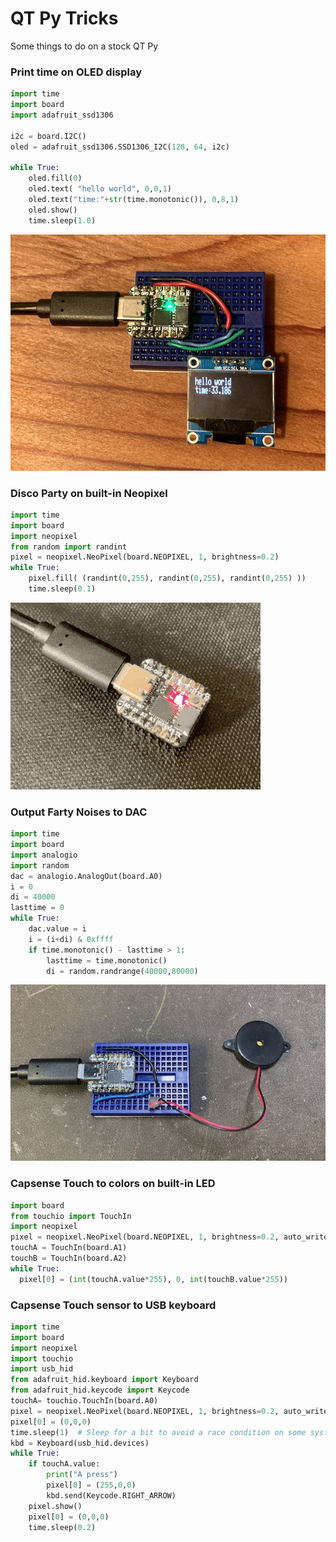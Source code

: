 # QT Py Tricks

Some things to do on a stock QT Py


### Print time on OLED display
```py
import time
import board 
import adafruit_ssd1306

i2c = board.I2C()
oled = adafruit_ssd1306.SSD1306_I2C(128, 64, i2c)

while True:
    oled.fill(0)
    oled.text( "hello world", 0,0,1)
    oled.text("time:"+str(time.monotonic()), 0,8,1)
    oled.show()
    time.sleep(1.0)
```
<img src="./imgs/qtpy-oled.jpg"/>

### Disco Party on built-in Neopixel
```py
import time
import board
import neopixel
from random import randint
pixel = neopixel.NeoPixel(board.NEOPIXEL, 1, brightness=0.2)
while True:
    pixel.fill( (randint(0,255), randint(0,255), randint(0,255) ))
    time.sleep(0.1)
```
<img src="./imgs/qtpy-neodisco.gif" />

### Output Farty Noises to DAC

```py
import time
import board 
import analogio
import random
dac = analogio.AnalogOut(board.A0)
i = 0
di = 40000
lasttime = 0
while True:
    dac.value = i
    i = (i+di) & 0xffff
    if time.monotonic() - lasttime > 1:
        lasttime = time.monotonic()
        di = random.randrange(40000,80000)
```
<img src="./imgs/qtpy-farty.jpg"/>


### Capsense Touch to colors on built-in LED

```py
import board
from touchio import TouchIn
import neopixel
pixel = neopixel.NeoPixel(board.NEOPIXEL, 1, brightness=0.2, auto_write=False)
touchA = TouchIn(board.A1)
touchB = TouchIn(board.A2)
while True:
  pixel[0] = (int(touchA.value*255), 0, int(touchB.value*255))
```

### Capsense Touch sensor to USB keyboard

```py
import time
import board 
import neopixel
import touchio
import usb_hid
from adafruit_hid.keyboard import Keyboard
from adafruit_hid.keycode import Keycode
touchA= touchio.TouchIn(board.A0)
pixel = neopixel.NeoPixel(board.NEOPIXEL, 1, brightness=0.2, auto_write=False)
pixel[0] = (0,0,0)
time.sleep(1)  # Sleep for a bit to avoid a race condition on some systems
kbd = Keyboard(usb_hid.devices)
while True:
    if touchA.value:
        print("A press")
        pixel[0] = (255,0,0)
        kbd.send(Keycode.RIGHT_ARROW)
    pixel.show()
    pixel[0] = (0,0,0)
    time.sleep(0.2)
```

